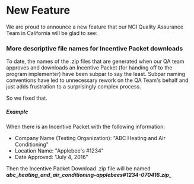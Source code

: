 # New Feature
We are proud to announce a new feature that our NCI Quality Assurance Team in California will be glad to see:

### More descriptive file names for Incentive Packet downloads
To date, the names of the .zip files that are generated when our QA team approves and downloads an Incentive Packet (for handing off to the program implementer) have been subpar to say the least.  Subpar naming conventions have led to unnecessary rework on the QA Team's behalf and just adds frustration to a surprisingly complex process.

So we fixed that.

##### Example
When there is an Incentive Packet with the following information:
- Company Name (Testing Organization): "ABC Heating and Air Conditioning"
- Location Name: "Applebee's #1234"
- Date Approved: "July 4, 2016"

Then the Incentive Packet Download .zip file will be named
**__abc_heating_and_air_conditioning-applebees_#1234-070416.zip__**
